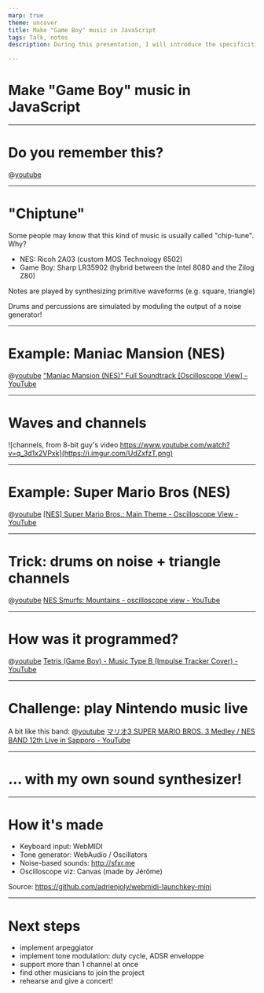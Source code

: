 ```yaml
---
marp: true
theme: uncover
title: Make "Game Boy" music in JavaScript
tags: Talk, notes
description: During this presentation, I will introduce the specificities of 8-bit / chiptune music made famous by vintage game consoles like the Game boy and Nintendo Entertainment System, and how I programed a browser-based MIDI synthesizer that emulates that sound for live performances.

---
```

# Make "Game Boy" music in JavaScript

<!-- title slide -- intro -->

<!-- slides for show&tell: https://docs.google.com/presentation/d/16dDLewssNXK05C56JqK6lySWxZ3wHvEqtOgcqQPt5w4/edit#slide=id.g5707f48d32_0_4 -->

---
# Do you remember this?

@[youtube](BQwohHgrk2s)

<!-- 
Recently, I felt nostalgic about games from the late 80's. And more specifically about the esthetics of the music from vintage consoles of the era, like the Nintendo Entertainment System and Game Boy.

I wondered what made that sound so unique and recognizable, even for people who have never played these consoles.

Today, I'm gonna share with you a few facts that I found fascinating, while going down the rabbit hole of vintage Nintendo music.
-->

---
# "Chiptune"

Some people may know that this kind of music is usually called "chip-tune". Why?

- NES: Ricoh 2A03 (custom MOS Technology 6502)
- Game Boy: Sharp LR35902 (hybrid between the Intel 8080 and the Zilog Z80)

Notes are played by synthesizing primitive waveforms (e.g. square, triangle)

Drums and percussions are simulated by moduling the output of a noise generator!

---
# Example: Maniac Mansion (NES)

@[youtube](hWAtoCEuwnY)
["Maniac Mansion (NES)" Full Soundtrack [Oscilloscope View] - YouTube](https://www.youtube.com/watch?v=hWAtoCEuwnY)

---
# Waves and channels

![channels, from 8-bit guy's video https://www.youtube.com/watch?v=q_3d1x2VPxk](https://i.imgur.com/UdZxfzT.png)

---
# Example: Super Mario Bros (NES)

@[youtube](OfrEoEQpPrI)
[[NES] Super Mario Bros.: Main Theme - Oscilloscope View - YouTube](https://www.youtube.com/watch?v=OfrEoEQpPrI)

---
# Trick: drums on noise + triangle channels

@[youtube](Wy1l5BAkSoc)
[NES Smurfs: Mountains - oscilloscope view - YouTube](https://www.youtube.com/watch?v=Wy1l5BAkSoc)

<!-- Also:
[NES Audio: Triangle Kick Drum - YouTube](https://www.youtube.com/watch?v=Jd6nyynuzio)

=> TODO: Try to give a live example by muting the noise and pulse channels.

-->

---
# How was it programmed?

@[youtube](GDP1kyoP8C4)
[Tetris (Game Boy) - Music Type B (Impulse Tracker Cover) - YouTube](https://www.youtube.com/watch?v=GDP1kyoP8C4)

---
# Challenge: play Nintendo music live

A bit like this band:
@[youtube](HNs7BVn_bOk)
[マリオ3 SUPER MARIO BROS. 3 Medley / NES BAND 12th Live in Sapporo - YouTube](https://www.youtube.com/watch?v=HNs7BVn_bOk)

---
# ... with my own sound synthesizer!

<!-- DEMO TIME: PLAY TETRIS -->

---
# How it's made

- Keyboard input: WebMIDI
- Tone generator: WebAudio / Oscillators
- Noise-based sounds: http://sfxr.me
- Oscilloscope viz: Canvas (made by Jérôme)

Source: https://github.com/adrienjoly/webmidi-launchkey-mini

---
# Next steps

- implement arpeggiator
- implement tone modulation: duty cycle, ADSR enveloppe
- support more than 1 channel at once
- find other musicians to join the project
- rehearse and give a concert!
